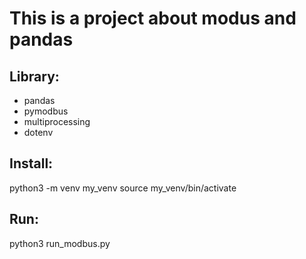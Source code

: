 # This is a project about modus and pandas

## Library:
- pandas
- pymodbus
- multiprocessing
- dotenv

## Install:
python3 -m venv my_venv
source my_venv/bin/activate

## Run:
python3 run_modbus.py